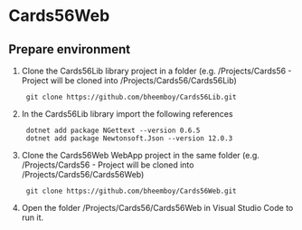 # Cards56Web

## Prepare environment

1. Clone the Cards56Lib library project in a folder (e.g. /Projects/Cards56 - Project will be cloned into /Projects/Cards56/Cards56Lib)

        git clone https://github.com/bheemboy/Cards56Lib.git

2. In the Cards56Lib library import the following references

        dotnet add package NGettext --version 0.6.5
        dotnet add package Newtonsoft.Json --version 12.0.3

3. Clone the Cards56Web WebApp project in the same folder (e.g. /Projects/Cards56 - Project will be cloned into /Projects/Cards56/Cards56Web)

        git clone https://github.com/bheemboy/Cards56Web.git

4. Open the folder /Projects/Cards56/Cards56Web in Visual Studio Code to run it.
